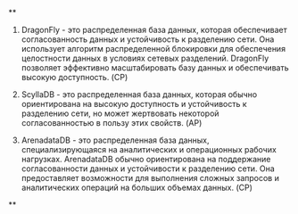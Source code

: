 ### 
**
1) DragonFly - это распределенная база данных, которая обеспечивает согласованность данных и устойчивость к разделению сети. Она использует алгоритм распределенной блокировки для обеспечения целостности данных в условиях сетевых разделений. DragonFly позволяет эффективно масштабировать базу данных и обеспечивать высокую доступность. (CP)

2) ScyllaDB - это распределенная база данных, которая обычно ориентирована на высокую доступность и устойчивость к разделению сети, но может жертвовать некоторой согласованностью в пользу этих свойств. (AP)

3) ArenadataDB - это распределенная база данных, специализирующаяся на аналитических и операционных рабочих нагрузках. ArenadataDB обычно ориентирована на поддержание согласованности данных и устойчивости к разделению сети. Она предоставляет возможности для выполнения сложных запросов и аналитических операций на больших объемах данных. (CP)

**

<!--
**Dailehit/Dailehit** is a ✨ _special_ ✨ repository because its `README.md` (this file) appears on your GitHub profile.

Here are some ideas to get you started:

- 🔭 I’m currently working on ...
- 🌱 I’m currently learning ...
- 👯 I’m looking to collaborate on ...
- 🤔 I’m looking for help with ...
- 💬 Ask me about ...
- 📫 How to reach me: ...
- 😄 Pronouns: ...
- ⚡ Fun fact: ...
-->
